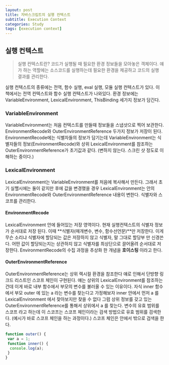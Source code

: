 ```yaml
---
layout: post
title: 자바스크립트의 실행 컨텍스트
subtitle: Execution Context
categories: Study
tags: [execution context]
---
```


## 실행 컨텍스트

> 실행 컨텍스트란? 코드가 실행될 때 필요한 환경 정보들을 모아놓은 객체이다.
> 얘가 하는 역할에는 소스코드를 실행하는데 필요한 환경을 제공하고 코드의 실행 결과를 관리한다.

실행 컨텍스트의 종류에는 전역, 함수 실행, eval 실행, 모듈 실행 컨텍스트가 있다. 이 책에서는 전역 컨텍스트와 함수 실행 컨텍스트가 나와있다.
환경 정보에는 VariableEnvironment, LexicalEnvironment, ThisBinding 세가지 정보가 담긴다.

### VariableEnvironment

VariableEnvironment는 처음 컨텍스트를 만들때 정보들을 스냅샷으로 찍어 보관한다. EnvironmentRecode와 OuterEnvironmentReference 두가지 정보가 저장이 된다. EnvironmentRecode에는 식별자들의 정보가 담기는데 VariableEnvironment는 식별자들의 정보(EnvironmentRecode)와 상위 LexicalEnvironment를 참조하는 OuterEnvironmentReference가 초기값과 같다. (변하지 않는다. 스크린 샷 정도로 이해하는 중이다.)

### LexicalEnvironment

LexicalEnvironment는 VariableEnvironment를 처음에 복사해서 만든다. 그래서 초기 실핼시에는 둘이 같지만 후에 값을 변경했을 경우 LexicalEnvironment는 안의 EnvironmentRecode와 OuterEnvironmentReference 내용이 변한다. 식별자와 스코프를 관리한다.

#### EnvironmentRecode

LexicalEnvironment 안에 들어있는 저장 영역이다. 현재 실행컨텍스트의 식별자 정보가 순서대로 저장 된다. 이때 **식별자(매개변수, 변수, 함수선언문)**만 저장한다. 이게 무슨 소리냐 식별자에 할당되는 값은 저장하지 않고 식별자, 말 그대로 할당부 만 신경쓴다. 어떤 값이 할당되는지는 상관하지 않고 식별자를 최상단으로 끌어올려 순서대로 저장한다. EnvironmentRecode의 수집 과정을 추상화 한 개념을 **호이스팅** 이라고 한다.

#### OuterEnvironmentReference

OuterEnvironmentReference는 상위 렉시컬 환경을 참조한다 얘로 인해서 단방향 링크드 리스트인 스코프 체인이 구현된다. 얘는 상위의 LexicalEnvironment를 참조하는건데 이게 바로 내부 함수에서 부모의 변수를 불러올 수 있는 이유이다. 자식 inner 함수에서 부모 outer 에 있는 a 라는 변수를 찾는다고 가정해보자 inner 안에서 먼저 a 를 LexicalEnvironment 에서 찾아보지만 찾을 수 없다 그럼 상위 정보를 갖고 있는 OuterEnvironmentReference를 통해서 상위에서 a 를 찾는다. 변수의 유효 범위를 스코프 라고 하는데 이 스코프는 스코프 체인이라는 검색 방법으로 유효 범위를 검색한다. (예시가 바로 스코프 체인을 하는 과정이다.) 스코프 체인은 안에서 밖으로 검색을 한다.

```javaScript
function outer() {
 var a = 1;
 function inner() {
  console.log(a);
 }
}
```

